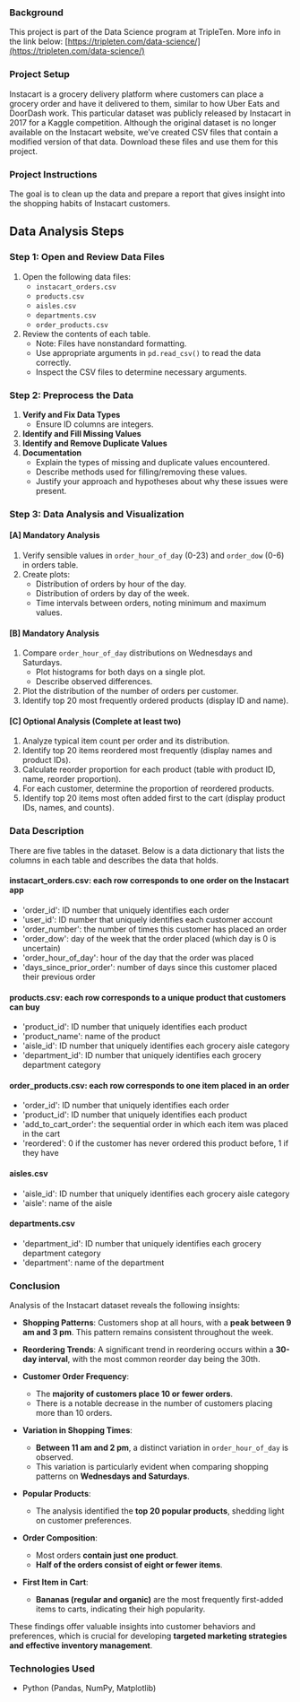 ### Background

This project is part of the Data Science program at TripleTen. More info in the link below:
[https://tripleten.com/data-science/](https://tripleten.com/data-science/)

### Project Setup

Instacart is a grocery delivery platform where customers can place a grocery order and have it delivered to them, similar to how Uber Eats and DoorDash work. This particular dataset was publicly released by Instacart in 2017 for a Kaggle competition. Although the original dataset is no longer available on the Instacart website, we’ve created CSV files that contain a modified version of that data. Download these files and use them for this project. 

### Project Instructions

The goal is to clean up the data and prepare a report that gives insight into the shopping habits of Instacart customers.

## Data Analysis Steps

### Step 1: Open and Review Data Files

1. Open the following data files:
   - `instacart_orders.csv`
   - `products.csv`
   - `aisles.csv`
   - `departments.csv`
   - `order_products.csv`
2. Review the contents of each table. 
   - Note: Files have nonstandard formatting.
   - Use appropriate arguments in `pd.read_csv()` to read the data correctly.
   - Inspect the CSV files to determine necessary arguments.

### Step 2: Preprocess the Data

1. **Verify and Fix Data Types**
   - Ensure ID columns are integers.
2. **Identify and Fill Missing Values**
3. **Identify and Remove Duplicate Values**
4. **Documentation**
   - Explain the types of missing and duplicate values encountered.
   - Describe methods used for filling/removing these values.
   - Justify your approach and hypotheses about why these issues were present.

### Step 3: Data Analysis and Visualization

#### [A] Mandatory Analysis

1. Verify sensible values in `order_hour_of_day` (0-23) and `order_dow` (0-6) in orders table.
2. Create plots:
   - Distribution of orders by hour of the day.
   - Distribution of orders by day of the week.
   - Time intervals between orders, noting minimum and maximum values.

#### [B] Mandatory Analysis

1. Compare `order_hour_of_day` distributions on Wednesdays and Saturdays.
   - Plot histograms for both days on a single plot.
   - Describe observed differences.
2. Plot the distribution of the number of orders per customer.
3. Identify top 20 most frequently ordered products (display ID and name).

#### [C] Optional Analysis (Complete at least two)

1. Analyze typical item count per order and its distribution.
2. Identify top 20 items reordered most frequently (display names and product IDs).
3. Calculate reorder proportion for each product (table with product ID, name, reorder proportion).
4. For each customer, determine the proportion of reordered products.
5. Identify top 20 items most often added first to the cart (display product IDs, names, and counts).

### Data Description

There are five tables in the dataset. Below is a data dictionary that lists the columns in each table and describes the data that holds.

#### instacart_orders.csv: each row corresponds to one order on the Instacart app

- 'order_id': ID number that uniquely identifies each order
- 'user_id': ID number that uniquely identifies each customer account
- 'order_number': the number of times this customer has placed an order
- 'order_dow': day of the week that the order placed (which day is 0 is uncertain)
- 'order_hour_of_day': hour of the day that the order was placed
- 'days_since_prior_order': number of days since this customer placed their previous order

#### products.csv: each row corresponds to a unique product that customers can buy

- 'product_id': ID number that uniquely identifies each product
- 'product_name': name of the product
- 'aisle_id': ID number that uniquely identifies each grocery aisle category
- 'department_id': ID number that uniquely identifies each grocery department category

#### order_products.csv: each row corresponds to one item placed in an order

- 'order_id': ID number that uniquely identifies each order
- 'product_id': ID number that uniquely identifies each product
- 'add_to_cart_order': the sequential order in which each item was placed in the cart
- 'reordered': 0 if the customer has never ordered this product before, 1 if they have

#### aisles.csv

- 'aisle_id': ID number that uniquely identifies each grocery aisle category
- 'aisle': name of the aisle

#### departments.csv

- 'department_id': ID number that uniquely identifies each grocery department category
- 'department': name of the department

### Conclusion

Analysis of the Instacart dataset reveals the following insights:

- **Shopping Patterns**: Customers shop at all hours, with a **peak between 9 am and 3 pm**. This pattern remains consistent throughout the week.

- **Reordering Trends**: A significant trend in reordering occurs within a **30-day interval**, with the most common reorder day being the 30th.

- **Customer Order Frequency**: 
  - The **majority of customers place 10 or fewer orders**.
  - There is a notable decrease in the number of customers placing more than 10 orders.

- **Variation in Shopping Times**:
  - **Between 11 am and 2 pm**, a distinct variation in `order_hour_of_day` is observed.
  - This variation is particularly evident when comparing shopping patterns on **Wednesdays and Saturdays**.

- **Popular Products**:
  - The analysis identified the **top 20 popular products**, shedding light on customer preferences.

- **Order Composition**:
  - Most orders **contain just one product**.
  - **Half of the orders consist of eight or fewer items**.

- **First Item in Cart**:
  - **Bananas (regular and organic)** are the most frequently first-added items to carts, indicating their high popularity.

These findings offer valuable insights into customer behaviors and preferences, which is crucial for developing **targeted marketing strategies and effective inventory management**.

### Technologies Used

- Python (Pandas, NumPy, Matplotlib)
